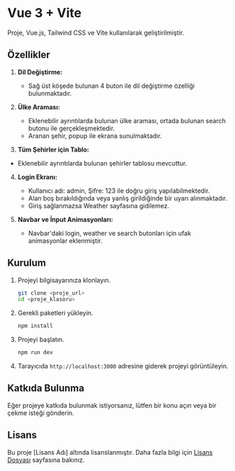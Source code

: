 # Vue 3 + Vite

Proje, Vue.js, Tailwind CSS ve Vite kullanılarak geliştirilmiştir.

## Özellikler

1. **Dil Değiştirme:**
   - Sağ üst köşede bulunan 4 buton ile dil değiştirme özelliği bulunmaktadır.

2. **Ülke Araması:**
   - Eklenebilir ayrıntılarda bulunan ülke araması, ortada bulunan search butonu ile gerçekleşmektedir.
   - Aranan şehir, popup ile ekrana sunulmaktadır.
     
3. **Tüm Şehirler için Tablo:**
  - Eklenebilir ayrıntılarda bulunan şehirler tablosu mevcuttur.

4. **Login Ekranı:**
   - Kullanıcı adı: admin, Şifre: 123 ile doğru giriş yapılabilmektedir.
   - Alan boş bırakıldığında veya yanlış girildiğinde bir uyarı alınmaktadır.
   - Giriş sağlanmazsa Weather sayfasına gidilemez.

5. **Navbar ve İnput Animasyonları:**
   - Navbar'daki login, weather ve search butonları için ufak animasyonlar eklenmiştir.

## Kurulum

1. Projeyi bilgisayarınıza klonlayın.
    ```bash
    git clone <proje_url>
    cd <proje_klasoru>
    ```

2. Gerekli paketleri yükleyin.
    ```bash
    npm install
    ```

3. Projeyi başlatın.
    ```bash
    npm run dev
    ```

4. Tarayıcıda `http://localhost:3000` adresine giderek projeyi görüntüleyin.

## Katkıda Bulunma

Eğer projeye katkıda bulunmak istiyorsanız, lütfen bir konu açın veya bir çekme isteği gönderin.

## Lisans

Bu proje [Lisans Adı] altında lisanslanmıştır. Daha fazla bilgi için [Lisans Dosyası](LICENSE) sayfasına bakınız.
